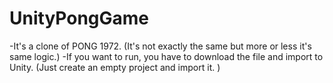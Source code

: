 # UnityPongGame
-It's a clone of PONG 1972. (It's not exactly the same but more or less it's same logic.) 
-If you want to run, you have to download the file and import to Unity. (Just create an empty project and import it. )
